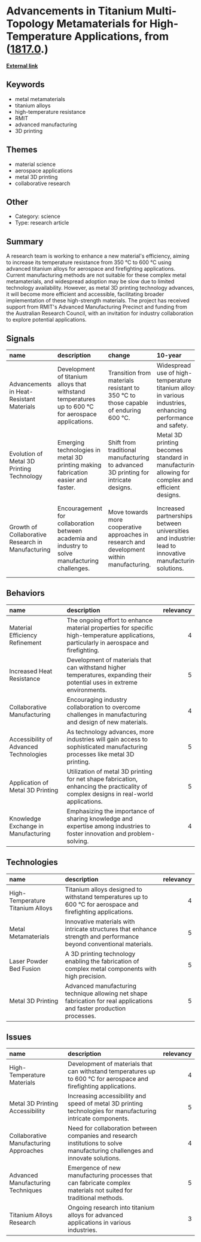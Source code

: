 # __Advancements in Titanium Multi-Topology Metamaterials for High-Temperature Applications__, from ([1817.0](https://kghosh.substack.com/p/1817.0).)

__[External link](https://www.rmit.edu.au/news/all-news/2024/feb/titanium-lattice?utm_source=substack&utm_medium=email)__



## Keywords

* metal metamaterials
* titanium alloys
* high-temperature resistance
* RMIT
* advanced manufacturing
* 3D printing

## Themes

* material science
* aerospace applications
* metal 3D printing
* collaborative research

## Other

* Category: science
* Type: research article

## Summary

A research team is working to enhance a new material's efficiency, aiming to increase its temperature resistance from 350 °C to 600 °C using advanced titanium alloys for aerospace and firefighting applications. Current manufacturing methods are not suitable for these complex metal metamaterials, and widespread adoption may be slow due to limited technology availability. However, as metal 3D printing technology advances, it will become more efficient and accessible, facilitating broader implementation of these high-strength materials. The project has received support from RMIT's Advanced Manufacturing Precinct and funding from the Australian Research Council, with an invitation for industry collaboration to explore potential applications.

## Signals

| name                                              | description                                                                                         | change                                                                                     | 10-year                                                                                                     | driving-force                                                                                           |   relevancy |
|:--------------------------------------------------|:----------------------------------------------------------------------------------------------------|:-------------------------------------------------------------------------------------------|:------------------------------------------------------------------------------------------------------------|:--------------------------------------------------------------------------------------------------------|------------:|
| Advancements in Heat-Resistant Materials          | Development of titanium alloys that withstand temperatures up to 600 °C for aerospace applications. | Transition from materials resistant to 350 °C to those capable of enduring 600 °C.         | Widespread use of high-temperature titanium alloys in various industries, enhancing performance and safety. | Demand for materials that can perform in extreme conditions, especially in aerospace and firefighting.  |           4 |
| Evolution of Metal 3D Printing Technology         | Emerging technologies in metal 3D printing making fabrication easier and faster.                    | Shift from traditional manufacturing to advanced 3D printing for intricate designs.        | Metal 3D printing becomes standard in manufacturing, allowing for complex and efficient designs.            | Need for rapid prototyping and customized manufacturing in various sectors.                             |           5 |
| Growth of Collaborative Research in Manufacturing | Encouragement for collaboration between academia and industry to solve manufacturing challenges.    | Move towards more cooperative approaches in research and development within manufacturing. | Increased partnerships between universities and industries lead to innovative manufacturing solutions.      | The complexity of modern manufacturing challenges requires diverse expertise and collaborative efforts. |           4 |

## Behaviors

| name                                   | description                                                                                                                               |   relevancy |
|:---------------------------------------|:------------------------------------------------------------------------------------------------------------------------------------------|------------:|
| Material Efficiency Refinement         | The ongoing effort to enhance material properties for specific high-temperature applications, particularly in aerospace and firefighting. |           4 |
| Increased Heat Resistance              | Development of materials that can withstand higher temperatures, expanding their potential uses in extreme environments.                  |           5 |
| Collaborative Manufacturing            | Encouraging industry collaboration to overcome challenges in manufacturing and design of new materials.                                   |           4 |
| Accessibility of Advanced Technologies | As technology advances, more industries will gain access to sophisticated manufacturing processes like metal 3D printing.                 |           5 |
| Application of Metal 3D Printing       | Utilization of metal 3D printing for net shape fabrication, enhancing the practicality of complex designs in real-world applications.     |           5 |
| Knowledge Exchange in Manufacturing    | Emphasizing the importance of sharing knowledge and expertise among industries to foster innovation and problem-solving.                  |           4 |

## Technologies

| name                             | description                                                                                                            |   relevancy |
|:---------------------------------|:-----------------------------------------------------------------------------------------------------------------------|------------:|
| High-Temperature Titanium Alloys | Titanium alloys designed to withstand temperatures up to 600 °C for aerospace and firefighting applications.           |           4 |
| Metal Metamaterials              | Innovative materials with intricate structures that enhance strength and performance beyond conventional materials.    |           5 |
| Laser Powder Bed Fusion          | A 3D printing technology enabling the fabrication of complex metal components with high precision.                     |           5 |
| Metal 3D Printing                | Advanced manufacturing technique allowing net shape fabrication for real applications and faster production processes. |           5 |

## Issues

| name                                   | description                                                                                                                  |   relevancy |
|:---------------------------------------|:-----------------------------------------------------------------------------------------------------------------------------|------------:|
| High-Temperature Materials             | Development of materials that can withstand temperatures up to 600 °C for aerospace and firefighting applications.           |           4 |
| Metal 3D Printing Accessibility        | Increasing accessibility and speed of metal 3D printing technologies for manufacturing intricate components.                 |           5 |
| Collaborative Manufacturing Approaches | Need for collaboration between companies and research institutions to solve manufacturing challenges and innovate solutions. |           4 |
| Advanced Manufacturing Techniques      | Emergence of new manufacturing processes that can fabricate complex materials not suited for traditional methods.            |           5 |
| Titanium Alloys Research               | Ongoing research into titanium alloys for advanced applications in various industries.                                       |           3 |